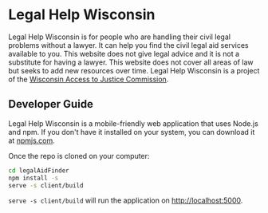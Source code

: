 # Legal Help Wisconsin

Legal Help Wisconsin is for people who are handling their civil legal problems without a lawyer. It can help you find the civil legal aid services available to you. This website does not give legal advice and it is not a substitute for having a lawyer. This website does not cover all areas of law but seeks to add new resources over time. Legal Help Wisconsin is a project of the [Wisconsin Access to Justice Commission](http://wisatj.org/).

## Developer Guide

Legal Help Wisconsin is a mobile-friendly web application that uses Node.js and npm. If you don't have it installed on your system, you can download it at [npmjs.com](https://www.npmjs.com/get-npm). 

Once the repo is cloned on your computer:
```bash
cd legalAidFinder
npm install -s
serve -s client/build
```

```serve -s client/build``` will run the application on [http://localhost:5000](http://localhost:5000).